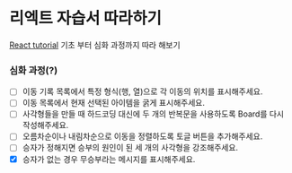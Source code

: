 # 리엑트 자습서 따라하기 
[React tutorial](https://ko.reactjs.org/tutorial/tutorial.html]) 기초 부터 심화 과정까지 따라 해보기 

### 심화 과정(?) 
- [ ] 이동 기록 목록에서 특정 형식(행, 열)으로 각 이동의 위치를 표시해주세요.
- [ ] 이동 목록에서 현재 선택된 아이템을 굵게 표시해주세요.
- [ ] 사각형들을 만들 때 하드코딩 대신에 두 개의 반복문을 사용하도록 Board를 다시 작성해주세요.
- [ ] 오름차순이나 내림차순으로 이동을 정렬하도록 토글 버튼을 추가해주세요.
- [ ] 승자가 정해지면 승부의 원인이 된 세 개의 사각형을 강조해주세요.
- [x] 승자가 없는 경우 무승부라는 메시지를 표시해주세요.